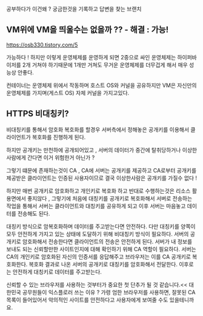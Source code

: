 공부하다가 이건왜 ? 궁금한것을 기록하고 답변을 찾는 브랜치

## VM위에 VM을 띄울수는 없을까 ?? - 해결 : 가능!

https://osb330.tistory.com/5

가능하다 ! 하지만 이렇게 운영체제를 운영하게 되면 2중으로 싸인 운영체제는 하이퍼바이저를 2개 거쳐야 하기때문에 1개만 거쳐도 무거운 운영체제를 더무겁게 해서 매우 성능상 안좋다.

컨테이너는 운영체제 위에서 작동하며 호스트 OS와 커널을 공유하지만 VM은 자신만의 운영체제를 가지며(게스트 OS) 자체 커널을 가지고있다. 

## HTTPS 비대칭키?

비대칭키를 통해서 암호화 복호화를 할경우 서버측에서 정해놓은 공개키를 이용해서 클라이언트가 복호화를 진행하게 된다.

하지만 공개키는 만천하에 공개되어있고 , 서버의 데이터가 중간에 탈취당하거나 이상한 사람에게 간다면 이거 위험한거 아닌가 ?

그렇기 떄문에 존재하는것이 CA , CA에 서버는 공개키를 제공하고 CA로부터 공개키를 제공받은 클라이언트는 인증된 사용자이므로 결국 이상한사람은 공개키를 가질수 없다 !

하지만 매번 공개키로 암호화하고 개인키로 복호화 하고 반대로 수행하는것은 리소스 활용면에서 좋지않다 , 그렇기에 처음에 대칭키를 공개키로 복호화해서 서버로 전송하는 작업을 통해서 서버는 클라이언트와 대칭키를 공유하게 되고 이후 서버는 마음놓고 데이터를 전송해도 된다.

대칭키 방식으로 암복호화하며 데이터를 주고받는다면 안전하다.
다만 대칭키를 양쪽이 모두 안전하게 가지고 있는 상태에 도달하기 위해 비대칭키 방식이 필요하다.
서버의 공개키로 암호화해서 전송한다면 클라이언트의 전송은 안전하게 된다.
서버가 내 정보를 보내도 되는 신뢰할만한 사이트인지에 대해 확인하기 위해 CA 역할이 필요하다.
서버는 CA의 개인키로 암호화된 자신의 인증서를 응답해주고 브라우저는 이를 CA 공개키로 복호화한다.
복호화 결과로 나온 서버의 공개키로 대칭키를 암호화해서 전달한다.
이후로는 안전하게 대칭키로 데이터를 주고받는다.

신뢰할 수 있는 브라우저를 사용하는 것부터가 중요한 첫 단추가 될 것 같습니다.<< 대한민국 공무원들이 익스플로러 쓰는 이유 ?
가령 엄한 브라우저를 사용하면, 잘못된 CA 목록이 들어있어서
악의적인 사이트를 안전하다고 사용자에게 보여줄 수도 있을테니까요. 
